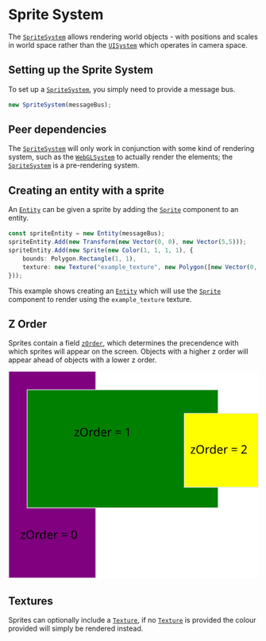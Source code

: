 # Sprite System

The [`SpriteSystem`](../../reference/classes/spritesystem) allows rendering
world objects - with positions and scales in world space rather than the
[`UISystem`](../../reference/classes/uisystem) which operates in camera space.

## Setting up the Sprite System

To set up a [`SpriteSystem`](../../reference/classes/spritesystem), you simply
need to provide a message bus.

```typescript
new SpriteSystem(messageBus);
```

## Peer dependencies

The [`SpriteSystem`](../../reference/classes/spritesystem) will only work in
conjunction with some kind of rendering system, such as the
[`WebGLSystem`](../../reference/classes/webglsystem) to actually render the
elements; the [`SpriteSystem`](../../reference/classes/spritesystem) is a
pre-rendering system.

## Creating an entity with a sprite

An [`Entity`](../../reference/classes/entity) can be given a sprite by adding
the [`Sprite`](../../reference/classes/sprite) component to an entity.

```typescript
const spriteEntity = new Entity(messageBus);
spriteEntity.Add(new Transform(new Vector(0, 0), new Vector(5,5)));
spriteEntity.Add(new Sprite(new Color(1, 1, 1, 1), {
    bounds: Polygon.Rectangle(1, 1),
    texture: new Texture("example_texture", new Polygon([new Vector(0, 0), new Vector(1, 0), new Vector(1, 1), new Vector(0, 1)]).GetFloat32Array())
}));
```
This example shows creating an [`Entity`](../../reference/classes/entity) which
will use the [`Sprite`](../../reference/classes/sprite) component to render
using the `example_texture` texture.

## Z Order

Sprites contain a field [`zOrder`](../../reference/classes/sprite#zorder), which
determines the precendence with which sprites will appear on the screen. Objects
with a higher z order will appear ahead of objects with a lower z order.

![Example Z Order](../assets/z_order.svg)

## Textures

Sprites can optionally include a [`Texture`](../../reference/classes/texture),
if no [`Texture`](../../reference/classes/texture) is provided the colour
provided will simply be rendered instead.